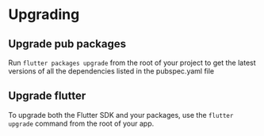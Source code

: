 # Upgrading

## Upgrade pub packages

Run `flutter packages upgrade` from the root of your project to get the latest versions of all the dependencies listed in the pubspec.yaml file

## Upgrade flutter

To upgrade both the Flutter SDK and your packages, use the `flutter upgrade` command from the root of your app.